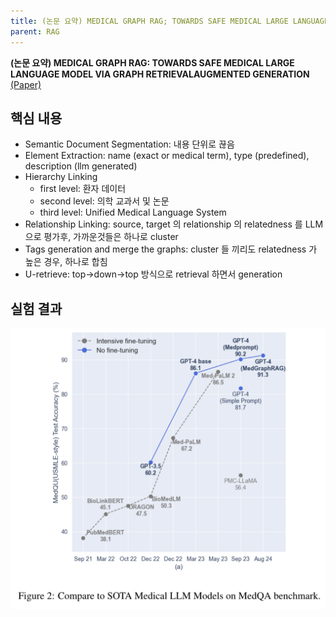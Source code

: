 ```yaml
---
title: (논문 요약) MEDICAL GRAPH RAG; TOWARDS SAFE MEDICAL LARGE LANGUAGE MODEL VIA GRAPH RETRIEVALAUGMENTED GENERATION
parent: RAG
---
```


**(논문 요약) MEDICAL GRAPH RAG: TOWARDS SAFE MEDICAL LARGE LANGUAGE MODEL VIA GRAPH RETRIEVALAUGMENTED GENERATION** [(Paper)](https://arxiv.org/pdf/2408.04187)

## 핵심 내용
- Semantic Document Segmentation: 내용 단위로 끊음
- Element Extraction: name (exact or medical term), type (predefined), description (llm generated)
- Hierarchy Linking
   - first level: 환자 데이터
   - second level: 의학 교과서 및 논문
   - third level: Unified Medical Language System
- Relationship Linking: source, target 의 relationship 의 relatedness 를 LLM 으로 평가후, 가까운것들은 하나로 cluster
- Tags generation and merge the graphs: cluster 들 끼리도 relatedness 가 높은 경우, 하나로 합침
- U-retrieve: top->down->top 방식으로 retrieval 하면서 generation

## 실험 결과
<img src="/data/papers/medicalgraphrag/result.png" width="600" />
